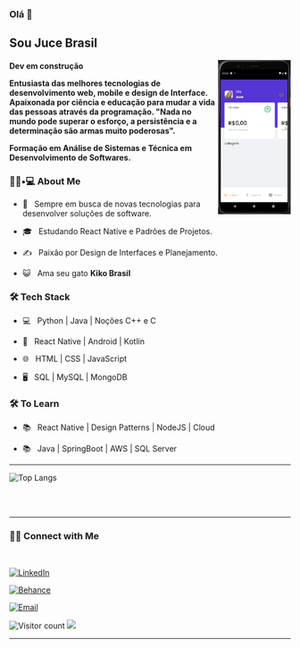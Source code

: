 ### Olá 👋<h2> Sou Juce Brasil </h2>

<img align='right' src="https://github.com/jucebrasil/gofinances/blob/master/Video-sexta-feira%2C%203%20de%20setembro%20de%202021%201.gif" width="130">

<h4>
Dev em construção
 
Entusiasta das melhores tecnologias de desenvolvimento web, mobile e design de Interface. Apaixonada por ciência e educação para mudar a vida das pessoas através da programação. "Nada no mundo pode superar o esforço, a persistência e a determinação são armas muito poderosas".
 
Formação em Análise de Sistemas e Técnica em Desenvolvimento de Softwares.
</h4>

<h3> 👨🏻•💻 About Me </h3>



- 🤔 &nbsp; Sempre em busca de novas tecnologias para desenvolver soluções de software.

- 🎓 &nbsp; Estudando React Native e Padrões de Projetos.

- ✍️ &nbsp; Paixão por Design de Interfaces e Planejamento.

- 😺 &nbsp; Ama seu gato **Kiko Brasil**



<h3>🛠 Tech Stack</h3>

- 💻 &nbsp; Python | Java | Noções C++ e C 

- 📱 &nbsp; React Native | Android | Kotlin

- 🌐 &nbsp; HTML | CSS | JavaScript 

- 🖥 &nbsp; SQL | MySQL | MongoDB 

<!--

- 🛢 &nbsp; MySQL | MongoDB | Firebase | PostGres

- 🔧 &nbsp; Git | Markdown | GitHub | GitLab

- 🖥 &nbsp; Corel Draw| Adobe XD
 
- 📊 &nbsp; Jira | Confluence | Trello | Scrum | Kanban 
-->


<h3>🛠 To Learn</h3>

- 📚 &nbsp; React Native | Design Patterns | NodeJS | Cloud

- 📚 &nbsp; Java | SpringBoot | AWS | SQL Server 

<hr>


![Top Langs](https://github-readme-stats.vercel.app/api/top-langs/?username=jucebrasil&show_icons=true)

<br><br>

<hr>

<h3> 🤝🏻 Connect with Me </h3>

<br>

<p align="center">


<a href="https://www.linkedin.com/in/jucebrasil/"><img alt="LinkedIn" src="https://img.shields.io/badge/LinkedIn-Juce%20Brasil-blue?style=flat-square&logo=linkedin"></a>

<a href="https://www.behance.net/jucebrasildesign/"><img alt="Behance" src="https://img.shields.io/badge/Behance-Juce%20Brasil%20Design-blue?style=flat-square&logo=behance"></a>

<a href="mailto:jucebrasil.analyst@gmail.com"><img alt="Email" src="https://img.shields.io/badge/Email-jucebrasil.analyst@gmail.com-blue?style=flat-square&logo=gmail"></a>

</p>

![Visitor count](https://visitor-badge.laobi.icu/badge?page_id=jucebrasil.jucebrasil)   <img src="https://media.giphy.com/media/dxn6fRlTIShoeBr69N/giphy.gif" width="30">
<hr>
